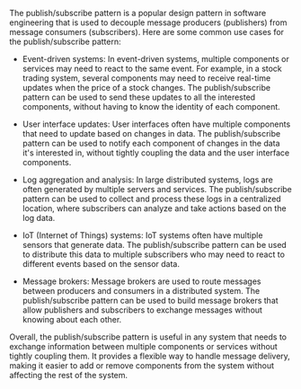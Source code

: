 The publish/subscribe pattern is a popular design pattern in software engineering that is used to decouple message
producers (publishers) from message consumers (subscribers). Here are some common use cases for the publish/subscribe
pattern:

- Event-driven systems: In event-driven systems, multiple components or services may need to react to the same event.
  For example, in a stock trading system, several components may need to receive real-time updates when the price of a
  stock changes. The publish/subscribe pattern can be used to send these updates to all the interested components,
  without having to know the identity of each component.


- User interface updates: User interfaces often have multiple components that need to update based on changes in data.
  The publish/subscribe pattern can be used to notify each component of changes in the data it's interested in, without
  tightly coupling the data and the user interface components.


- Log aggregation and analysis: In large distributed systems, logs are often generated by multiple servers and services.
  The publish/subscribe pattern can be used to collect and process these logs in a centralized location, where
  subscribers can analyze and take actions based on the log data.


- IoT (Internet of Things) systems: IoT systems often have multiple sensors that generate data. The publish/subscribe
  pattern can be used to distribute this data to multiple subscribers who may need to react to different events based on
  the sensor data.


- Message brokers: Message brokers are used to route messages between producers and consumers in a distributed system.
  The publish/subscribe pattern can be used to build message brokers that allow publishers and subscribers to exchange
  messages without knowing about each other.

Overall, the publish/subscribe pattern is useful in any system that needs to exchange information between multiple
components or services without tightly coupling them. It provides a flexible way to handle message delivery, making it
easier to add or remove components from the system without affecting the rest of the system.